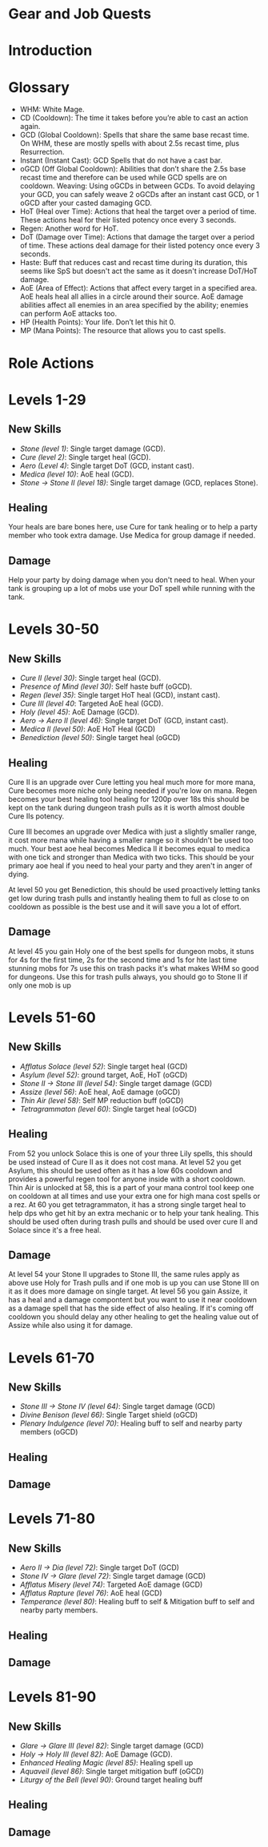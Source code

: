 # Gear and Job Quests

# Introduction

# Glossary
* WHM: White Mage.
* CD (Cooldown): The time it takes before you’re able to cast an action again.
* GCD (Global Cooldown): Spells that share the same base recast time. On WHM, these are mostly spells with about 2.5s recast time, plus Resurrection. 
* Instant (Instant Cast): GCD Spells that do not have a cast bar.
* oGCD (Off Global Cooldown): Abilities that don’t share the 2.5s base recast time and therefore can be used while GCD spells are on cooldown.
Weaving: Using oGCDs in between GCDs. To avoid delaying your GCD, you can safely weave 2 oGCDs after an instant cast GCD, or 1 oGCD after your casted damaging GCD.
* HoT (Heal over Time): Actions that heal the target over a period of time. These actions heal for their listed potency once every 3 seconds.
* Regen: Another word for HoT.
* DoT (Damage over Time): Actions that damage the target over a period of time. These actions deal damage for their listed potency once every 3 seconds.
* Haste: Buff that reduces cast and recast time during its duration, this seems like SpS but doesn't act the same as it doesn't increase DoT/HoT damage.
* AoE (Area of Effect): Actions that affect every target in a specified area. AoE heals heal all allies in a circle around their source. AoE damage abilities affect all enemies in an area specified by the ability; enemies can perform AoE attacks too.
* HP (Health Points): Your life. Don’t let this hit 0.
* MP (Mana Points): The resource that allows you to cast spells. 

# Role Actions

# Levels 1-29
## New Skills
* *Stone (level 1)*: Single target damage (GCD).
* *Cure (level 2)*: Single target heal (GCD).
* *Aero (Level 4)*: Single target DoT (GCD, instant cast).
* *Medica (level 10)*: AoE heal (GCD).
* *Stone -> Stone II (level 18)*: Single target damage (GCD, replaces Stone).
## Healing
 Your heals are bare bones here, use Cure for tank healing or to help a party member who took extra damage. Use Medica for group damage if needed.
## Damage
 Help your party by doing damage when you don't need to heal. When your tank is grouping up a lot of mobs use your DoT spell while running with the tank.
# Levels 30-50
## New Skills
* *Cure II (level 30)*: Single target heal (GCD).
* *Presence of Mind (level 30)*: Self haste buff (oGCD).
* *Regen (level 35)*: Single target HoT heal (GCD), instant cast).
* *Cure III (level 40*: Targeted AoE heal (GCD).
* *Holy (level 45)*: AoE Damage (GCD).
* *Aero -> Aero II (level 46)*: Single target DoT (GCD, instant cast).
* *Medica II (level 50)*: AoE HoT Heal (GCD)
* *Benediction (level 50)*: Single target heal (oGCD)
## Healing
 Cure II is an upgrade over Cure letting you heal much more for more mana, Cure becomes more niche only being needed if you're low on mana. Regen becomes your best healing tool healing for 1200p over 18s this should be kept on the tank during dungeon trash pulls as it is worth almost double Cure IIs potency.
 
 Cure III becomes an upgrade over Medica with just a slightly smaller range, it cost more mana while having a smaller range so it shouldn't be used too much. Your best aoe heal becomes Medica II it becomes equal to medica with one tick and stronger than Medica with two ticks. This should be your primary aoe heal if you need to heal your party and they aren't in anger of dying.

 At level 50 you get Benediction, this should be used proactively letting tanks get low during trash pulls and instantly healing them to full as close to on cooldown as possible is the best use and it will save you a lot of effort.
## Damage
 At level 45 you gain Holy one of the best spells for dungeon mobs, it stuns for 4s for the first time, 2s for the second time and 1s for hte last time stunning mobs for 7s use this on trash packs it's what makes WHM so good for dungeons.  Use this for trash pulls always, you should go to Stone II if only one mob is up
 
# Levels 51-60
## New Skills
* *Afflatus Solace (level 52)*: Single target heal (GCD)
* *Asylum (level 52)*: ground target, AoE, HoT (oGCD)
* *Stone II -> Stone III (level 54)*: Single target damage (GCD)
* *Assize (level 56)*: AoE heal, AoE damage (oGCD)
* *Thin Air (level 58)*: Self MP reduction buff (oGCD)
* *Tetragrammaton (level 60)*: Single target heal (oGCD)

## Healing
From 52 you unlock Solace this is one of your three Lily spells, this should be used instead of Cure II as it does not cost mana. At level 52 you get Asylum, this should be used often as it has a low 60s cooldown and provides a powerful regen tool for anyone inside with a short cooldown. Thin Air is unlocked at 58, this is a part of your mana control tool keep one on cooldown at all times and use your extra one for high mana cost spells or a rez. At 60 you get tetragrammaton, it has a strong single target heal to help dps who get hit by an extra mechanic or to help your tank healing. This should be used often during trash pulls and should be used over cure II and Solace since it's a free heal.

## Damage
At level 54 your Stone II upgrades to Stone III, the same rules apply as above use Holy for Trash pulls and if one mob is up you can use Stone III on it as it does more damage on single target. At level 56 you gain Assize, it has a heal and a damage compontent but you want to use it near cooldown as a damage spell that has the side effect of also healing. If it's coming off cooldown  you should delay any other healing to get the healing value out of Assize while also using it for damage.

# Levels 61-70
## New Skills
* *Stone III -> Stone IV (level 64)*: Single target damage (GCD)
* *Divine Benison (level 66)*: Single Target shield (oGCD)
* *Plenary Indulgence (level 70)*: Healing buff to self and nearby party members (oGCD)
## Healing
## Damage

# Levels 71-80
## New Skills
* *Aero II -> Dia (level 72)*: Single target DoT (GCD)
* *Stone IV -> Glare (level 72)*: Single target damage (GCD)
* *Afflatus Misery (level 74)*: Targeted AoE damage (GCD)
* *Afflatus Rapture (level 76)*: AoE heal (GCD)
* *Temperance (level 80)*: Healing buff to self & Mitigation buff to self and nearby party members.
## Healing
## Damage

# Levels 81-90
## New Skills
* *Glare -> Glare III (level 82)*: Single target damage (GCD)
* *Holy -> Holy III (level 82)*: AoE Damage (GCD).
* *Enhanced Healing Magic (level 85)*: Healing spell up
* *Aquaveil (level 86)*: Single target mitigation buff (oGCD)
* *Liturgy of the Bell (level 90)*: Ground target healing buff
## Healing
## Damage
